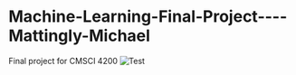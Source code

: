 # Machine-Learning-Final-Project----Mattingly-Michael
Final project for CMSCI 4200
![Test]("./CorrHeatMap.png")

